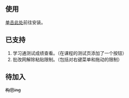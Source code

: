 ## 使用
[单击此处](https://greasyfork.org/en/scripts/532290-合工大学习助手)前往安装。

## 已支持
1. 学习通测试成绩查看。（在课程的测试页添加了一个按钮）
2. 批改网解除粘贴限制。（包括对右键菜单和拖动的限制）

## 待加入
~~构思ing~~
